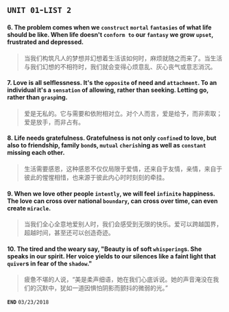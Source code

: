 ## `UNIT 01`-`LIST 2`

#### 6. The problem comes when we `construct` `mortal` `fantasies` of what life should be like. When life doesn't `conform to` our `fantasy` we grow `upset`, frustrated and depressed.
> 当我们构筑凡人的梦想并幻想着生活该如何时，麻烦就随之而来了。当生活与我们幻想的不相符时，我们就会变得心烦意乱、灰心丧气或意志消沉。

#### 7. Love is all selflessness. It's the `opposite` of need and `attachment`. To an individual it's a `sensation` of allowing, rather than seeking. Letting go, rather than `grasp`ing.
> 爱是无私的。它与需要和依附相对立。对个人而言，爱是给予，而非索取；爱是放手，而非占有。

#### 8. Life needs gratefulness. Gratefulness is not only `confine`d to love, but also to friendship, family `bond`s, `mutual` `cherish`ing as well as `constant` missing each other.
> 生活需要感恩，这种感恩不仅仅局限于爱情，还来自于友情，亲情，来自于彼此的惺惺相惜，也来源于彼此内心时时刻刻的牵挂。

#### 9. When we love other people `intently`, we will feel `infinite` happiness. The love can cross over national `boundary`, can cross over time, can even create `miracle`.
> 当我们全心全意地爱别人时，我们会感受到无限的快乐。爱可以跨越国界，超越时间，甚至还可以创造奇迹。

#### 10. The tired and the weary say, "Beauty is of soft `whispering`s. She speaks in our spirit. Her voice yields to our silences like a faint light that `quiver`s in fear of the `shadow`."
> 疲惫不堪的人说，“美是柔声细语，她在我们心底诉说。她的声音淹没在我们的沉默中，犹如一道因惧怕阴影而颤抖的微弱的光。”


**`END`** `03/23/2018`
